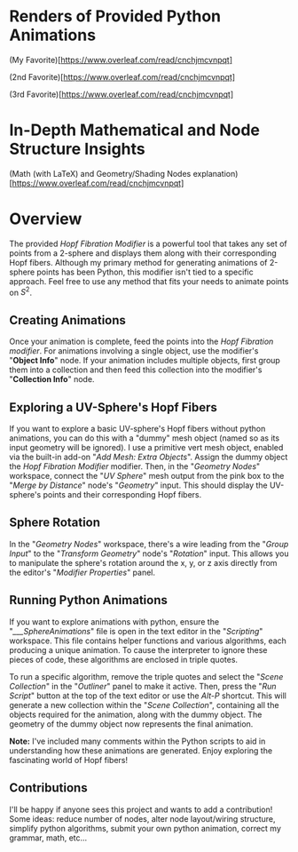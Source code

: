 # **Renders of Provided Python Animations**
(My Favorite)[https://www.overleaf.com/read/cnchjmcvnpqt]

(2nd Favorite)[https://www.overleaf.com/read/cnchjmcvnpqt]

(3rd Favorite)[https://www.overleaf.com/read/cnchjmcvnpqt]

# **In-Depth Mathematical and Node Structure Insights**
(Math (with LaTeX) and Geometry/Shading Nodes explanation)[https://www.overleaf.com/read/cnchjmcvnpqt]

# **Overview**
The provided *Hopf Fibration Modifier* is a powerful tool that takes any set of points from a 2-sphere and displays them along with their corresponding Hopf fibers. Although my primary method for generating animations of 2-sphere points has been Python, this modifier isn't tied to a specific approach. Feel free to use any method that fits your needs to animate points on $S^2$.

## **Creating Animations**

Once your animation is complete, feed the points into the *Hopf Fibration modifier*. For animations involving a single object, use the modifier's "**Object Info**" node. If your animation includes multiple objects, first group them into a collection and then feed this collection into the modifier's "**Collection Info**" node.

## **Exploring a UV-Sphere's Hopf Fibers**

If you want to explore a basic UV-sphere's Hopf fibers without python animations, you can do this with a "dummy" mesh object (named so as its input geometry will be ignored). I use a primitive vert mesh object, enabled via the built-in add-on "*Add Mesh: Extra Objects*". Assign the dummy object the *Hopf Fibration Modifier* modifier. Then, in the "*Geometry Nodes*" workspace, connect the "*UV Sphere*" mesh output from the pink box to the "*Merge by Distance*" node's "*Geometry*" input. This should display the UV-sphere's points and their corresponding Hopf fibers.

## **Sphere Rotation**

In the "*Geometry Nodes*" workspace, there's a wire leading from the "*Group Input*" to the "*Transform Geometry*" node's "*Rotation*" input. This allows you to manipulate the sphere's rotation around the x, y, or z axis directly from the editor's "*Modifier Properties*" panel.

## **Running Python Animations**

If you want to explore animations with python, ensure the "*___SphereAnimations*" file is open in the text editor in the "*Scripting*" workspace. This file contains helper functions and various algorithms, each producing a unique animation. To cause the interpreter to ignore these pieces of code, these algorithms are enclosed in triple quotes.

To run a specific algorithm, remove the triple quotes and select the "*Scene Collection*" in the "*Outliner*" panel to make it active. Then, press the "*Run Script*" button at the top of the text editor or use the *Alt-P* shortcut. This will generate a new collection within the "*Scene Collection*", containing all the objects required for the animation, along with the dummy object. The geometry of the dummy object now represents the final animation.

**Note:** I've included many comments within the Python scripts to aid in understanding how these animations are generated. Enjoy exploring the fascinating world of Hopf fibers!

## **Contributions**
I'll be happy if anyone sees this project and wants to add a contribution! Some ideas: reduce number of nodes, alter node layout/wiring structure, simplify python algorithms, submit your own python animation, correct my grammar, math, etc...




















